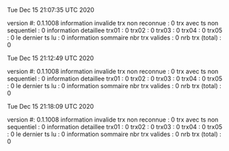 Tue Dec 15 21:07:35 UTC 2020


version #: 0.1.1008
information invalide
  trx non reconnue : 0
  trx avec ts non sequentiel : 0
information detaillee
  trx01 : 0
  trx02 : 0
  trx03 : 0
  trx04 : 0
  trx05 : 0
  le dernier ts lu : 0
information sommaire
  nbr trx valides : 0
  nrb trx (total) : 0



Tue Dec 15 21:12:49 UTC 2020


version #: 0.1.1008
information invalide
  trx non reconnue : 0
  trx avec ts non sequentiel : 0
information detaillee
  trx01 : 0
  trx02 : 0
  trx03 : 0
  trx04 : 0
  trx05 : 0
  le dernier ts lu : 0
information sommaire
  nbr trx valides : 0
  nrb trx (total) : 0



Tue Dec 15 21:18:09 UTC 2020


version #: 0.1.1008
information invalide
  trx non reconnue : 0
  trx avec ts non sequentiel : 0
information detaillee
  trx01 : 0
  trx02 : 0
  trx03 : 0
  trx04 : 0
  trx05 : 0
  le dernier ts lu : 0
information sommaire
  nbr trx valides : 0
  nrb trx (total) : 0



